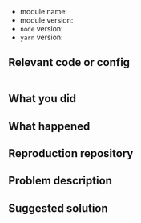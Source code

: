 <!--
English/日本語

Thanks for your interest in the project. I appreciate bugs filed and PRs submitted!
Please make sure that you are familiar with and follow the Code of Conduct for
this project (found in the CODE_OF_CONDUCT.md file).

Please fill out this template with all the relevant information so we can
understand what's going on and fix the issue.

I'll probably ask you to submit the fix (after giving some direction). If you've
never done that before, that's great! Check this free short video tutorial to
learn how: http://kcd.im/pull-request

全て日本語で入力して構いません。もし、あなたが日本語に精通していればそちらの方が素早い対応ができます。

プロジェクトに興味を持ってくれてありがとうございます。提出されたバグとPRに感謝します！
このプロジェクトの行動規範(CODE_OF_CONDUCT)を確認し、それに従ってください。（CODE_OF_CONDUCT.mdファイルにあります）

何が起こっているのかそして問題の解決のために、関連するすべての情報をこのテンプレートに入力し全ての人が問題を理解できるようにしてください。

私はたぶん、あなたに修正を依頼します(いくつかの議論の後で)。もし、あなたが今までにそれを行ったことがないとしたら、素晴らしいです。無料の短いビデオチュートリアルでそれを学ぶことができます。 http://kcd.im/pull-request
-->

* module name:
* module version:
* `node` version:
* `yarn` version:
  <!-- Use yarn, 1.3.2 or higher | yarnの1.3.2以上のバージョンを使って下さい -->

## Relevant code or config <!-- 関連するコードまたは設定 -->

```javascript
```

## What you did <!-- 何をしましたか？ -->

## What happened <!-- 何が起きました？ -->

<!-- Please provide the full error message/screenshots/anything | 全てのエラーメッセージ、スクリーンショット、何でも提供してください。-->

## Reproduction repository <!-- 再現レポジトリ -->

<!-- If possible, please create a repository that reproduces the issue with the
minimal amount of code possible. | もし可能ならば、最小限のコードでこのイシューを再現するレポジトリを作成してください。-->

## Problem description <!--問題の説明 -->

## Suggested solution <!-- 推奨される解決策 -->
